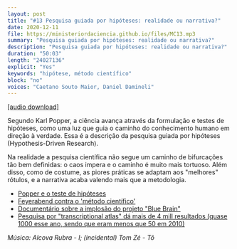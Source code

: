 ```yaml
---
layout: post
title: "#13 Pesquisa guiada por hipóteses: realidade ou narrativa?"
date: 2020-12-11
file: https://ministeriordaciencia.github.io/files/MC13.mp3
summary: "Pesquisa guiada por hipóteses: realidade ou narrativa?"
description: "Pesquisa guiada por hipóteses: realidade ou narrativa?"
duration: "50:03"
length: "24027136"
explicit: "Yes"
keywords: "hipótese, método científico"
block: "no"
voices: "Caetano Souto Maior, Daniel Damineli"
---
```



[[audio download]](https://ministeriodaciencia.github.io/files/MC13.mp3)

Segundo Karl Popper, a ciência avança através da formulação e testes de hipóteses, como uma luz que guia o caminho do conhecimento humano em direção à verdade. Essa é a descrição da pesquisa guiada por hipóteses (Hypothesis-Driven Research).

Na realidade a pesquisa científica não segue um caminho de bifurcações tão bem definidas: o caos impera e o caminho é muito mais tortuoso. Além disso, como de costume, as piores práticas se adaptam aos "melhores" rótulos, e a narrativa acaba valendo mais que a metodologia.

- [Popper e o teste de hipóteses](https://plato.stanford.edu/entries/popper/#GrowHumaKnow)
- [Feyerabend contra o 'método científico'](https://plato.stanford.edu/entries/feyerabend/#AgaiMeth1970)
- [Documentário sobre a implosão do projeto "Blue Brain"](https://www.nature.com/articles/d41586-020-03462-3?error=cookies_not_supported&code=705d2c2e-2ccf-47c3-b976-2560f8e79b7b)
- [Pesquisa por "transcriptional atlas" dá mais de 4 mill resultados (quase 1000 esse ano, sendo que eram menos que 50 em 2010) ](https://pubmed.ncbi.nlm.nih.gov/?term=transcriptional+atlas)

<!-- - [Coisificação (ou Reificação)](https://pt.wikipedia.org/wiki/Reifica%C3%A7%C3%A3o_(marxismo)) -->

_Música: Alcova Rubra - I; (incidental) Tom Zé - Tô_

